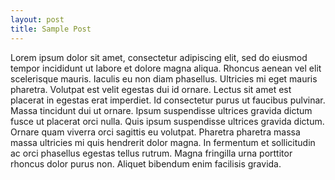 ```yaml
---
layout: post
title: Sample Post
---
```


Lorem ipsum dolor sit amet, consectetur adipiscing elit, sed do eiusmod tempor incididunt ut labore et dolore magna aliqua. Rhoncus aenean vel elit scelerisque mauris. Iaculis eu non diam phasellus. Ultricies mi eget mauris pharetra. Volutpat est velit egestas dui id ornare. Lectus sit amet est placerat in egestas erat imperdiet. Id consectetur purus ut faucibus pulvinar. Massa tincidunt dui ut ornare. Ipsum suspendisse ultrices gravida dictum fusce ut placerat orci nulla. Quis ipsum suspendisse ultrices gravida dictum. Ornare quam viverra orci sagittis eu volutpat. Pharetra pharetra massa massa ultricies mi quis hendrerit dolor magna. In fermentum et sollicitudin ac orci phasellus egestas tellus rutrum. Magna fringilla urna porttitor rhoncus dolor purus non. Aliquet bibendum enim facilisis gravida.
